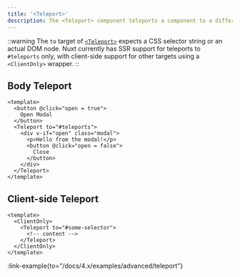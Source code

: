 ```yaml
---
title: '<Teleport>'
description: The <Teleport> component teleports a component to a different location in the DOM.
---
```


::warning
The `to` target of [`<Teleport>`](https://vuejs.org/guide/built-ins/teleport.html) expects a CSS selector string or an actual DOM node. Nuxt currently has SSR support for teleports to `#teleports` only, with client-side support for other targets using a `<ClientOnly>` wrapper.
::

## Body Teleport

```vue
<template>
  <button @click="open = true">
    Open Modal
  </button>
  <Teleport to="#teleports">
    <div v-if="open" class="modal">
      <p>Hello from the modal!</p>
      <button @click="open = false">
        Close
      </button>
    </div>
  </Teleport>
</template>
```

## Client-side Teleport

```vue
<template>
  <ClientOnly>
    <Teleport to="#some-selector">
      <!-- content -->
    </Teleport>
  </ClientOnly>
</template>
```

:link-example{to="/docs/4.x/examples/advanced/teleport"}
